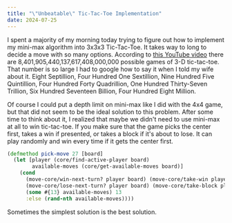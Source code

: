 ```yaml
---
title: "\"Unbeatable\" Tic-Tac-Toe Implementation"
date: 2024-07-25
---
```


I spent a majority of my morning today trying to figure out how to implement my mini-max algorithm into 3x3x3
Tic-Tac-Toe. It takes way to long to decide a move with so many options. According to [this YouTube video](https://www.youtube.com/watch?v=iojdLg7eVXc&t=14s) there 
are 8,401,905,440,137,617,408,000,000 possible games of 3-D tic-tac-toe. That number is so large I had to google
how to say it when I told my wife about it. Eight Septillion, Four Hundred One Sextillion, Nine Hundred Five Quintillion, 
Four Hundred Forty Quadrillion, One Hundred Thirty-Seven Trillion, Six Hundred Seventeen Billion, Four Hundred Eight 
Million. 

Of course I could put a depth limit on mini-max like I did with the 4x4 game, but that did not seem to be the ideal
solution to this problem. After some time to think about it, I realized that maybe we didn't need to use mini-max at all
to win tic-tac-toe. If you make sure that the game picks the center first, takes a win if presented, or takes a block if 
it's about to lose. It can play randomly and win every time if it gets the center first. 

```clojure
(defmethod pick-move 27 [board]
  (let [player (core/find-active-player board)
        available-moves (core/get-available-moves board)]
    (cond
      (move-core/win-next-turn? player board) (move-core/take-win player board)
      (move-core/lose-next-turn? player board) (move-core/take-block player board)
      (some #{13} available-moves) 13
      :else (rand-nth available-moves))))
```

Sometimes the simplest solution is the best solution.